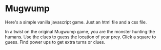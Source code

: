 # Mugwump

Here's a simple vanilla javascript game. Just an html file and a css file.

In a twist on the original Mugwump game, you are the monster hunting the humans. Use the clues to guess the location of your prey. Click a square to guess. Find power ups to get extra turns or clues.  
